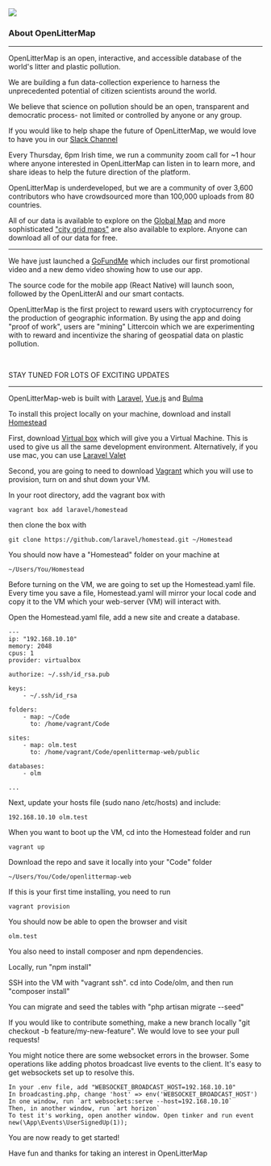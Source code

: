 <img src="https://openlittermap.com/assets/logo_small.png" />
<h3>About OpenLitterMap</h3>
<hr>
<p>OpenLitterMap is an open, interactive, and accessible database of the world's litter and plastic pollution.</p>
<p>We are building a fun data-collection experience to harness the unprecedented potential of citizen scientists around the world.</p>
<p>We believe that science on pollution should be an open, transparent and democratic process- not limited or controlled by anyone or any group.</p>
<p>If you would like to help shape the future of OpenLitterMap, we would love to have you in our <a href="https://join.slack.com/t/openlittermap/shared_invite/zt-fdctasud-mu~OBQKReRdC9Ai9KgGROw">Slack Channel</a></p>
<p>Every Thursday, 6pm Irish time, we run a community zoom call for ~1 hour where anyone interested in OpenLitterMap can listen in to learn more, and share ideas to help the future direction of the platform.</p>
<p>OpenLitterMap is underdeveloped, but we are a community of over 3,600 contributors who have crowdsourced more than 100,000 uploads from 80 countries.</p>
<p>All of our data is available to explore on the <a href="https://openlittermap.com/global">Global Map</a> and more sophisticated <a href="https://openlittermap.com/world/The%20Netherlands/Zuid-Holland/Wassenaar/map">"city grid maps"</a> are also available to explore. Anyone can download all of our data for free.</p>
<hr>
<p>We have just launched a <a href="https://www.gofundme.com/f/openlittermap-a-revolutionary-app-to-map-litter">GoFundMe</a> which includes our first promotional video and a new demo video showing how to use our app.</p>
<p>The source code for the mobile app (React Native) will launch soon, followed by the OpenLitterAI and our smart contacts.</p>
<p>OpenLitterMap is the first project to reward users with cryptocurrency for the production of geographic information. By using the app and doing "proof of work", users are "mining" Littercoin which we are experimenting with to reward and incentivize the sharing of geospatial data on plastic pollution.</p>
<br>
<p>STAY TUNED FOR LOTS OF EXCITING UPDATES</p>
<hr>
<p>OpenLitterMap-web is built with <a href="https://laravel.com">Laravel</a>, <a href="http://vuejs.org/">Vue.js</a> and <a href="https://bulma.io">Bulma</a></p>
<p>To install this project locally on your machine, download and install <a href="https://laravel.com/docs/5.8/homestead">Homestead</a></p>
<p>First, download <a href="https://www.virtualbox.org/wiki/Downloads">Virtual box</a> which will give you a Virtual Machine. This is used to give us all the same development environment. Alternatively, if you use mac, you can use <a href="https://laravel.com/docs/5.8/valet">Laravel Valet</a></p>
<p>Second, you are going to need to download <a href="https://www.vagrantup.com/downloads.html">Vagrant</a> which you will use to provision, turn on and shut down your VM.</p>
<p>In your root directory, add the vagrant box with</p>  

`vagrant box add laravel/homestead`

<p>then clone the box with</p> 

`git clone https://github.com/laravel/homestead.git ~/Homestead`

<p>You should now have a "Homestead" folder on your machine at </p> 

`~/Users/You/Homestead`

<p>Before turning on the VM, we are going to set up the Homestead.yaml file. Every time you save a file, Homestead.yaml will mirror your local code and copy it to the VM which your web-server (VM) will interact with.</p>
<p>Open the Homestead.yaml file, add a new site and create a database.</p>

```
---
ip: "192.168.10.10"
memory: 2048
cpus: 1
provider: virtualbox

authorize: ~/.ssh/id_rsa.pub

keys:
    - ~/.ssh/id_rsa

folders:
    - map: ~/Code
      to: /home/vagrant/Code

sites:
    - map: olm.test
      to: /home/vagrant/Code/openlittermap-web/public

databases:
    - olm

...
```

<p>Next, update your hosts file (sudo nano /etc/hosts) and include:</p>

`192.168.10.10 olm.test`

<p>When you want to boot up the VM, cd into the Homestead folder and run</p>

`vagrant up`

<p>Download the repo and save it locally into your "Code" folder</p> 

`~/Users/You/Code/openlittermap-web`

<p>If this is your first time installing, you need to run</p>

`vagrant provision` 

<p>You should now be able to open the browser and visit</p> 

`olm.test`

<p>You also need to install composer and npm dependencies.</p>
<p>Locally, run "npm install"</p>
<p>SSH into the VM with "vagrant ssh". cd into Code/olm, and then run "composer install"</p>
<p>You can migrate and seed the tables with "php artisan migrate --seed"</p>
<p>If you would like to contribute something, make a new branch locally "git checkout -b feature/my-new-feature". We would love to see your pull requests!</p>

<p>You might notice there are some websocket errors in the browser. Some operations like adding photos broadcast live events to the client. It's easy to get websockets set up to resolve this.</p>

```
In your .env file, add "WEBSOCKET_BROADCAST_HOST=192.168.10.10"
In broadcasting.php, change 'host' => env('WEBSOCKET_BROADCAST_HOST')
In one window, run `art websockets:serve --host=192.168.10.10`
Then, in another window, run `art horizon`
To test it's working, open another window. Open tinker and run event new(\App\Events\UserSignedUp(1));
```

<p>You are now ready to get started!</p>
<p>Have fun and thanks for taking an interest in OpenLitterMap</p>
